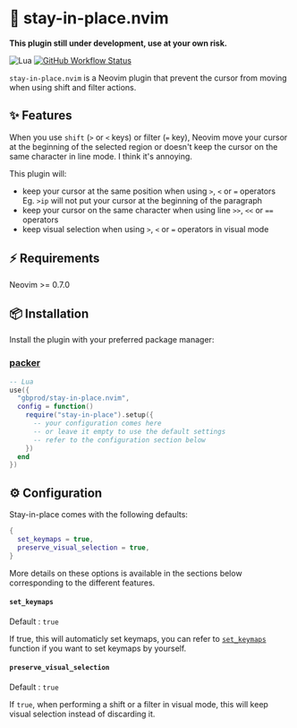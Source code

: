 # 🛑 stay-in-place.nvim

**This plugin still under development, use at your own risk.**

![Lua](https://img.shields.io/badge/Made%20with%20Lua-blueviolet.svg?style=for-the-badge&logo=lua)
[![GitHub Workflow Status](https://img.shields.io/github/workflow/status/gbprod/stay-in-place.nvim/Integration?style=for-the-badge)](https://github.com/gbprod/stay-in-place.nvim/actions/workflows/integration.yml)

`stay-in-place.nvim` is a Neovim plugin that prevent the cursor from moving when
using shift and filter actions.

## ✨ Features

When you use `shift` (`>` or `<` keys) or filter (`=` key), Neovim move your
cursor at the beginning of the selected region or doesn't keep the cursor on the
same character in line mode. I think it's annoying.

This plugin will:

- keep your cursor at the same position when using `>`, `<` or `=` operators  
  Eg. `>ip` will not put your cursor at the beginning of the paragraph
- keep your cursor on the same character when using line `>>`, `<<` or `==` operators
- keep visual selection when using `>`, `<` or `=` operators in visual mode

## ⚡️ Requirements

Neovim >= 0.7.0

## 📦 Installation

Install the plugin with your preferred package manager:

### [packer](https://github.com/wbthomason/packer.nvim)

```lua
-- Lua
use({
  "gbprod/stay-in-place.nvim",
  config = function()
    require("stay-in-place").setup({
      -- your configuration comes here
      -- or leave it empty to use the default settings
      -- refer to the configuration section below
    })
  end
})
```

## ⚙️ Configuration

Stay-in-place comes with the following defaults:

```lua
{
  set_keymaps = true,
  preserve_visual_selection = true,
}
```

More details on these options is available in the sections below corresponding to the different features.

#### `set_keymaps`

Default : `true`

If true, this will automaticly set keymaps, you can refer to [`set_keymaps`](https://github.com/gbprod/stay-in-place.nvim/blob/main/lua/stay-in-place.lua#L15)
function if you want to set keymaps by yourself.

#### `preserve_visual_selection`

Default : `true`

If `true`, when performing a shift or a filter in visual mode, this will keep
visual selection instead of discarding it.
